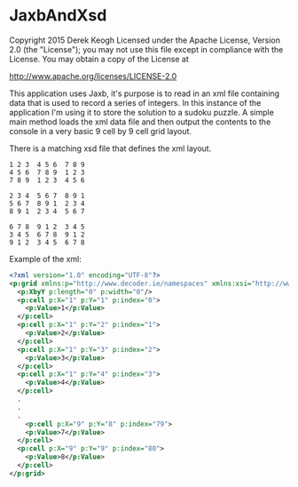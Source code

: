 # JaxbAndXsd

Copyright 2015 Derek Keogh Licensed under the Apache License, Version 2.0 (the "License"); you may not use this file except in compliance with the License. You may obtain a copy of the License at

http://www.apache.org/licenses/LICENSE-2.0

This application uses Jaxb, it's purpose is to read in an xml file containing data that is used to record a series of integers. In this instance of the application I'm using it to store the solution to a sudoku puzzle. A simple main method loads the xml data file and then output the contents to the console in a very basic 9 cell by 9 cell grid layout.

There is a matching xsd file that defines the xml layout.
```
1 2 3  4 5 6  7 8 9  
4 5 6  7 8 9  1 2 3  
7 8 9  1 2 3  4 5 6  

2 3 4  5 6 7  8 9 1  
5 6 7  8 9 1  2 3 4  
8 9 1  2 3 4  5 6 7  

6 7 8  9 1 2  3 4 5  
3 4 5  6 7 8  9 1 2  
9 1 2  3 4 5  6 7 8
```
Example of the xml:
```xml
<?xml version="1.0" encoding="UTF-8"?>
<p:grid xmlns:p="http://www.decoder.ie/namespaces" xmlns:xsi="http://www.w3.org/2001/XMLSchema-instance" xsi:schemaLocation="http://www.decoder.ie/namespaces Grid.xsd ">
  <p:XbyY p:length="0" p:width="0"/>
  <p:cell p:X="1" p:Y="1" p:index="0">
    <p:Value>1</p:Value>
  </p:cell>
  <p:cell p:X="1" p:Y="2" p:index="1">
    <p:Value>2</p:Value>
  </p:cell>
  <p:cell p:X="1" p:Y="3" p:index="2">
    <p:Value>3</p:Value>
  </p:cell>
  <p:cell p:X="1" p:Y="4" p:index="3">
    <p:Value>4</p:Value>
  </p:cell>
  .
  .
  .
    <p:cell p:X="9" p:Y="8" p:index="79">
    <p:Value>7</p:Value>
  </p:cell>
  <p:cell p:X="9" p:Y="9" p:index="80">
    <p:Value>8</p:Value>
  </p:cell>
</p:grid>
```
